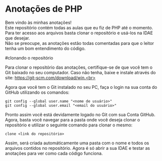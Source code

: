 <h1>Anotações de PHP</h1>

Bem vindo às minhas anotações! <br>
Este repositório contém todas as aulas que eu fiz de PHP até o momento. Para ter acesso aos arquivos basta clonar o repositório e usá-los na IDAE que desejar.<br>
Não se preocupe, as anotações estão todas comentadas para que o leitor tenha um bom entendimento do código.

#clonando o repositório

Para clonar o repositório das anotações, certifique-se de que você tem o Git baixado no seu computador. Caso não tenha, baixe e instale através do site:
https://git-scm.com/download/win.<br>

Agora que você tem o Git instalado no seu PC, faça o login na sua conta do GitHub utilizando os comandos:

```
git config --global user.name "<nome de usuário>"
git config --global user.email "<email do usuário>"
```

Pronto assim você está devidamente logado no Git com sua Conta GitHub. Agora, basta você navegar para a pasta onde você deseja clonar o repositório e utilizar 
o seguinte comando para clonar o mesmo:

```
clone <link do repositório>
```

Assim, será criada automáticamente uma pasta com o nome e todos os arquivos contidos no repositório. Agora é só abrir a sua IDAE e testar as anotações para 
ver como cada código funciona.
